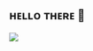 ## ʜᴇʟʟᴏ ᴛʜᴇʀᴇ 👾
  <img src="https://media2.giphy.com/media/v1.Y2lkPTc5MGI3NjExbnJ4OXhldG05aGtnd3I0ZHNrbm5rZ2FqczJwcmltejB5YnVvdjk4MSZlcD12MV9pbnRlcm5hbF9naWZfYnlfaWQmY3Q9Zw/yK3jTLF7xtln0MSHHn/giphy.gif"/>

